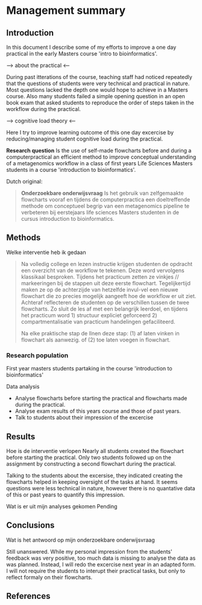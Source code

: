 # Management summary

## Introduction
In this document I describe some of my efforts to improve a one day practical in the early Masters course 'intro to bioinformatics'. 

--> about the practical <--

During past itterations of the course, teaching staff had noticed repeatedly that the questions of students were very technical and practical in nature. Most questions lacked the depth one would hope to achieve in a Masters course. Also many students failed a simple opening question in an open book exam that asked students to reproduce the order of steps taken in the workflow during the practical. 

--> cognitive load theory <-- 

Here I try to improve learning outcome of this one day excercise by reducing/managing student cognitive load during the practical.

**Research question** 
Is the use of self-made flowcharts before and during a computerpractical an efficient method to improve conceptual understanding of a metagenomics workflow in a class of first years Life Sciences Masters students in a course 'introduction to bioinformatics'.

Dutch original:
>**Onderzoekbare onderwijsvraag**
>Is het gebruik van zelfgemaakte flowcharts vooraf en tijdens de computerpractica een doeltreffende methode om conceptueel begrip van een metagenomics pipeline te verbeteren bij eerstejaars life sciences Masters studenten in de cursus introduction to bioinformatics.

## Methods

Welke interventie heb ik gedaan

>Na volledig college en lezen instructie krijgen studenten de opdracht een overzicht van de workflow te tekenen. Deze word vervolgens klassikaal besproken. Tijdens het practicum zetten ze vinkjes // markeeringen bij de stappen uit deze eerste flowchart. Tegelijkertijd maken ze op de achterzijde van hetzelfde invul-vel een nieuwe flowchart die zo precies mogelijk aangeeft hoe de workflow er uit ziet. Achteraf reflecteren de studenten op de verschillen tussen de twee flowcharts. Zo sluit de les af met een belangrijk leerdoel, en tijdens het practicum word 1) structuur expliciet geforceerd 2) compartmentalisatie van practicum handelingen gefaciliteerd.
>
> Na elke praktische stap de llnen deze stap: (1) af laten vinken in flowchart als aanwezig. of (2) toe laten voegen in flowchart.

### Research population
First year masters students partaking in the course 'introduction to bioinformatics'

Data analysis
* Analyse flowcharts before starting the practical and flowcharts made during the practical.
* Analyse exam results of this years course and those of past years.
* Talk to students about their impression of the excercise

## Results

Hoe is de interventie verlopen
Nearly all students created the flowchart before starting the practical. Only two students followed up on the assignment by constructing a second flowchart during the practical.

Talking to the students about the excersise, they indicated creating the flowcharts helped in keeping oversight of the tasks at hand. It seems questions were less technical in nature, however there is no quantative data of this or past years to quantify this impression.

Wat is er uit mijn analyses gekomen
Pending

## Conclusions

Wat is het antwoord op mijn onderzoekbare onderwijsvraag

Still unanswered. While my personal impression from the students' feedback was very positive, too much data is missing to analyse the data as was planned. Instead, I will redo the excercise next year in an adapted form. I will not require the students to interupt their practical tasks, but only to reflect formaly on their flowcharts.

## References
